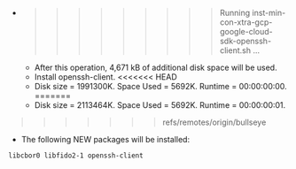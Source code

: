 * >>>>>>>>> Running inst-min-con-xtra-gcp-google-cloud-sdk-openssh-client.sh ...
  * After this operation, 4,671 kB of additional disk space will be used.
  * Install openssh-client.
<<<<<<< HEAD
  * Disk size = 1991300K. Space Used = 5692K. Runtime = 00:00:00:00.
=======
  * Disk size = 2113464K. Space Used = 5692K. Runtime = 00:00:00:01.
>>>>>>> refs/remotes/origin/bullseye
  * The following NEW packages will be installed:
  ```bash
libcbor0 libfido2-1 openssh-client
  ```
